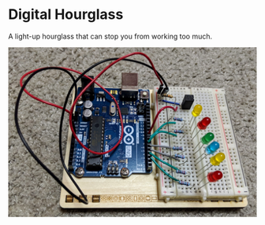 # Digital Hourglass

A light-up hourglass that can stop you from working too much.

![setup](img/DigitalHourglass01.jpg)